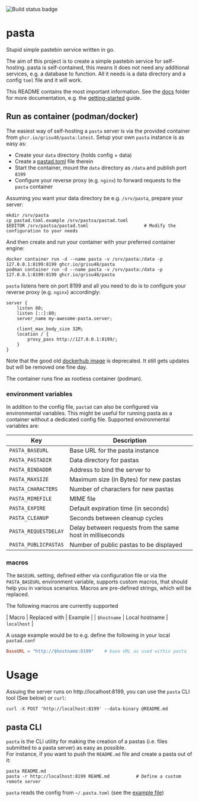 ![Build status badge](https://github.com/grisu48/pasta/workflows/pastad/badge.svg)

# pasta

Stupid simple pastebin service written in go.

The aim of this project is to create a simple pastebin service for self-hosting. pasta is self-contained, this means it does not need any additional services, e.g. a database to function. All it needs is a data directory and a config `toml` file and it will work.

This README contains the most important information. See the [docs](docs/index.md) folder for more documentation, e.g. the [getting-started](docs/getting-started.md) guide.

## Run as container (podman/docker)

The easiest way of self-hosting a `pasta` server is via the provided container from `ghcr.io/grisu48/pasta:latest`. Setup your own `pasta` instance is as easy as:

* Create your `data` directory (holds config + data)
* Create a [pastad.toml](pastad.toml.example) file therein
* Start the container, mount the `data` directory as `/data` and publish port `8199`
* Configure your reverse proxy (e.g. `nginx`) to forward requests to the `pasta` container

Assuming you want your data directory be e.g. `/srv/pasta`, prepare your server:

    mkdir /srv/pasta
    cp pastad.toml.example /srv/pastsa/pastad.toml
    $EDITOR /srv/pastsa/pastad.toml                     # Modify the configuration to your needs

And then create and run your container with your preferred container engine:

    docker container run -d --name pasta -v /srv/pasta:/data -p 127.0.0.1:8199:8199 ghcr.io/grisu48/pasta
    podman container run -d --name pasta -v /srv/pasta:/data -p 127.0.0.1:8199:8199 ghcr.io/grisu48/pasta

`pasta` listens here on port 8199 and all you need to do is to configure your reverse proxy (e.g. `nginx`) accordingly:

```nginx
server {
    listen 80;
    listen [::]:80;
    server_name my-awesome-pasta.server;

    client_max_body_size 32M;
    location / {
        proxy_pass http://127.0.0.1:8199/;
    }
}
```
 
 Note that the good old [dockerhub image](https://hub.docker.com/r/grisu48/pasta/) is deprecated. It still gets updates but will be removed one fine day.

The container runs fine as rootless container (podman).

### environment variables

In addition to the config file, `pastad` can also be configured via environmental variables. This might be useful for running pasta as a container without a dedicated config file. Supported environmental variables are:

| Key | Description |
|-----|-------------|
| `PASTA_BASEURL` | Base URL for the pasta instance |
| `PASTA_PASTADIR` | Data directory for pastas |
| `PASTA_BINDADDR` | Address to bind the server to |
| `PASTA_MAXSIZE` | Maximum size (in Bytes) for new pastas |
| `PASTA_CHARACTERS` | Number of characters for new pastas |
| `PASTA_MIMEFILE` | MIME file |
| `PASTA_EXPIRE` | Default expiration time (in seconds) |
| `PASTA_CLEANUP` | Seconds between cleanup cycles |
| `PASTA_REQUESTDELAY` | Delay between requests from the same host in milliseconds |
| `PASTA_PUBLICPASTAS` | Number of public pastas to be displayed |

### macros

The `BASEURL` setting, defined either via configuration file or via the `PASTA_BASEURL` environment variable, supports custom macros, that should help you in various scenarios. Macros are pre-defined strings, which will be replaced.

The following macros are currently supported

| Macro | Replaced with | Example |
| `$hostname` | Local hostname | `localhost` |

A usage example would be to e.g. define the following in your local `pastad.conf`

```toml
BaseURL = "http://$hostname:8199"    # base URL as used within pasta
```

# Usage

Assuing the server runs on http://localhost:8199, you can use the `pasta` CLI tool (See below) or `curl`:

    curl -X POST 'http://localhost:8199' --data-binary @README.md

## pasta CLI

`pasta` is the CLI utility for making the creation of a pastas (i.e. files submitted to a pasta server) as easy as possible.  
For instance, if you want to push the `README.md` file and create a pasta out of it:

    pasta README.md
    pasta -r http://localhost:8199 REAME.md          # Define a custom remote server

`pasta` reads the config from `~/.pasta.toml` (see the [example file](pasta.toml.example))
